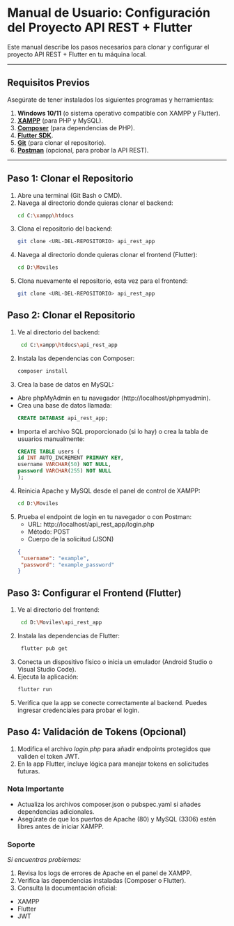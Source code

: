 # Manual de Usuario: Configuración del Proyecto API REST + Flutter

Este manual describe los pasos necesarios para clonar y configurar el proyecto API REST + Flutter en tu máquina local.

---

## **Requisitos Previos**

Asegúrate de tener instalados los siguientes programas y herramientas:

1. **Windows 10/11** (o sistema operativo compatible con XAMPP y Flutter).
2. [**XAMPP**](https://www.apachefriends.org/index.html) (para PHP y MySQL).
3. [**Composer**](https://getcomposer.org/) (para dependencias de PHP).
4. [**Flutter SDK**](https://flutter.dev/docs/get-started/install).
5. [**Git**](https://git-scm.com/) (para clonar el repositorio).
6. [**Postman**](https://www.postman.com/) (opcional, para probar la API REST).

---

## **Paso 1: Clonar el Repositorio**

1. Abre una terminal (Git Bash o CMD).
2. Navega al directorio donde quieras clonar el backend:
   ```bash
   cd C:\xampp\htdocs
3. Clona el repositorio del backend:
   ```bash
   git clone <URL-DEL-REPOSITORIO> api_rest_app
4. Navega al directorio donde quieras clonar el frontend (Flutter):
   ```bash
   cd D:\Moviles
5. Clona nuevamente el repositorio, esta vez para el frontend:
   ```bash
   git clone <URL-DEL-REPOSITORIO> api_rest_app
   
## **Paso 2: Clonar el Repositorio**

1. Ve al directorio del backend:
   ```bash
    cd C:\xampp\htdocs\api_rest_app
2. Instala las dependencias con Composer:
   ```bash
   composer install
3. Crea la base de datos en MySQL:
  * Abre phpMyAdmin en tu navegador (http://localhost/phpmyadmin).
  * Crea una base de datos llamada:
     ```sql
     CREATE DATABASE api_rest_app;
  * Importa el archivo SQL proporcionado (si lo hay) o crea la tabla de usuarios manualmente:
    ```sql
    CREATE TABLE users (
    id INT AUTO_INCREMENT PRIMARY KEY,
    username VARCHAR(50) NOT NULL,
    password VARCHAR(255) NOT NULL
    );
4. Reinicia Apache y MySQL desde el panel de control de XAMPP:
   ```bash
   cd D:\Moviles
5. Prueba el endpoint de login en tu navegador o con Postman:
   * URL: http://localhost/api_rest_app/login.php
   * Método: POST
   * Cuerpo de la solicitud (JSON)
   ```json
   {
    "username": "example",
    "password": "example_password"
   }
## **Paso 3: Configurar el Frontend (Flutter)**
1. Ve al directorio del frontend:
   ```bash
    cd D:\Moviles\api_rest_app
2. Instala las dependencias de Flutter:
   ```bash
    flutter pub get
3. Conecta un dispositivo físico o inicia un emulador (Android Studio o Visual Studio Code).
4. Ejecuta la aplicación:
   ```bash
   flutter run
5. Verifica que la app se conecte correctamente al backend. Puedes ingresar credenciales para probar el login.
   
## **Paso 4: Validación de Tokens (Opcional)**
1. Modifica el archivo _login.php_ para añadir endpoints protegidos que validen el token JWT.
2. En la app Flutter, incluye lógica para manejar tokens en solicitudes futuras.

### Nota Importante
* Actualiza los archivos composer.json o pubspec.yaml si añades dependencias adicionales.
* Asegúrate de que los puertos de Apache (80) y MySQL (3306) estén libres antes de iniciar XAMPP.

### Soporte
*Si encuentras problemas:*

1. Revisa los logs de errores de Apache en el panel de XAMPP.
2. Verifica las dependencias instaladas (Composer o Flutter).
3. Consulta la documentación oficial:
  * XAMPP
  * Flutter
  * JWT
